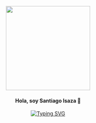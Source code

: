 <div id="header" align="center">
<img src="https://media.giphy.com/media/wcgn5fVDjvR7pdvz4C/giphy.gif" width="230" />

#### Hola, soy Santiago Isaza 👋

<a href="https://git.io/typing-svg"><img src="https://readme-typing-svg.demolab.com?font=Fira+Code&size=15&duration=2000&pause=800&color=025A00&center=true&width=435&lines=Estudiante+de+Ing.+de+Sistemas+;Lenguajes+;Html+-+C%2B%2B+-+PHP" alt="Typing SVG" />

</a>

<!--
**Sisaza8/Sisaza8** is a ✨ _special_ ✨ repository because its `README.md` (this file) appears on your GitHub profile.

Here are some ideas to get you started:

- 🔭 I’m currently working on ...
- 🌱 I’m currently learning ...
- 👯 I’m looking to collaborate on ...
- 🤔 I’m looking for help with ...
- 💬 Ask me about ...
- 📫 How to reach me: ...
- 😄 Pronouns: ...
- ⚡ Fun fact: ...
-->
